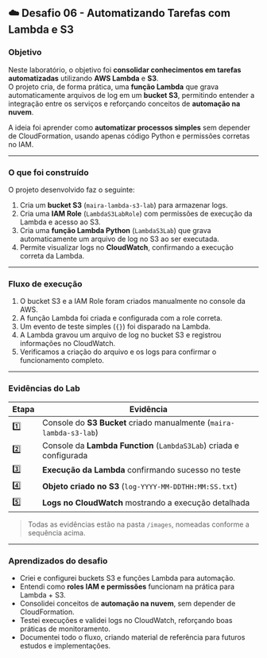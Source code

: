 ## ☁️ Desafio 06 - Automatizando Tarefas com Lambda e S3

### Objetivo
Neste laboratório, o objetivo foi **consolidar conhecimentos em tarefas automatizadas** utilizando **AWS Lambda** e **S3**.  
O projeto cria, de forma prática, uma **função Lambda** que grava automaticamente arquivos de log em um **bucket S3**, permitindo entender a integração entre os serviços e reforçando conceitos de **automação na nuvem**.

A ideia foi aprender como **automatizar processos simples** sem depender de CloudFormation, usando apenas código Python e permissões corretas no IAM.

---

### O que foi construído
O projeto desenvolvido faz o seguinte:

1. Cria um **bucket S3** (`maira-lambda-s3-lab`) para armazenar logs.  
2. Cria uma **IAM Role** (`LambdaS3LabRole`) com permissões de execução da Lambda e acesso ao S3.  
3. Cria uma **função Lambda Python** (`LambdaS3Lab`) que grava automaticamente um arquivo de log no S3 ao ser executada.  
4. Permite visualizar logs no **CloudWatch**, confirmando a execução correta da Lambda.

---

### Fluxo de execução
1. O bucket S3 e a IAM Role foram criados manualmente no console da AWS.  
2. A função Lambda foi criada e configurada com a role correta.  
3. Um evento de teste simples (`{}`) foi disparado na Lambda.  
4. A Lambda gravou um arquivo de log no bucket S3 e registrou informações no CloudWatch.  
5. Verificamos a criação do arquivo e os logs para confirmar o funcionamento completo.

---

### Evidências do Lab

| Etapa | Evidência |
|-------|------------|
| 1️⃣ | Console do **S3 Bucket** criado manualmente (`maira-lambda-s3-lab`) |
| 2️⃣ | Console da **Lambda Function** (`LambdaS3Lab`) criada e configurada |
| 3️⃣ | **Execução da Lambda** confirmando sucesso no teste |
| 4️⃣ | **Objeto criado no S3** (`log-YYYY-MM-DDTHH:MM:SS.txt`) |
| 5️⃣ | **Logs no CloudWatch** mostrando a execução detalhada |

> Todas as evidências estão na pasta `/images`, nomeadas conforme a sequência acima.

---

### Aprendizados do desafio
- Criei e configurei buckets S3 e funções Lambda para automação.  
- Entendi como **roles IAM e permissões** funcionam na prática para Lambda + S3.  
- Consolidei conceitos de **automação na nuvem**, sem depender de CloudFormation.  
- Testei execuções e validei logs no CloudWatch, reforçando boas práticas de monitoramento.  
- Documentei todo o fluxo, criando material de referência para futuros estudos e implementações.
